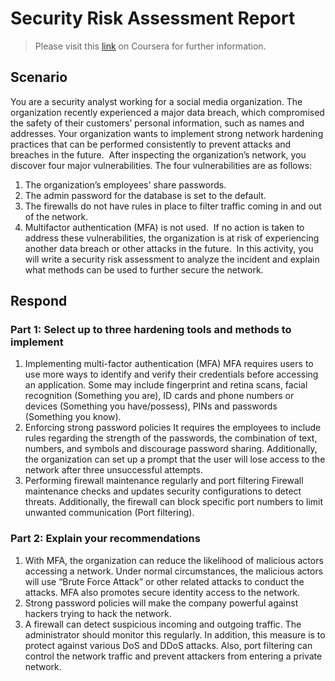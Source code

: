 # Security Risk Assessment Report 

> Please visit this [link](https://www.coursera.org/learn/networks-and-network-security?specialization=google-cybersecurity) on Coursera for further information. 

## Scenario 

You are a security analyst working for a social media organization. The organization recently experienced a major data breach, which compromised the safety of their customers’ personal information, such as names and addresses. Your organization wants to implement strong network hardening practices that can be performed consistently to prevent attacks and breaches in the future. 
After inspecting the organization’s network, you discover four major vulnerabilities. The four vulnerabilities are as follows:
1.	The organization’s employees' share passwords.
2.	The admin password for the database is set to the default.
3.	The firewalls do not have rules in place to filter traffic coming in and out of the network.
4.	Multifactor authentication (MFA) is not used. 
If no action is taken to address these vulnerabilities, the organization is at risk of experiencing another data breach or other attacks in the future. 
In this activity, you will write a security risk assessment to analyze the incident and explain what methods can be used to further secure the network.

## Respond
### Part 1: Select up to three hardening tools and methods to implement
1. Implementing multi-factor authentication (MFA)
MFA requires users to use more ways to identify and verify their credentials before accessing an application. Some may include fingerprint and retina scans, facial recognition (Something you are), ID cards and phone numbers or devices (Something you have/possess), PINs and passwords (Something you know).
2. Enforcing strong password policies
It requires the employees to include rules regarding the strength of the passwords, the combination of text, numbers, and symbols and discourage password sharing. Additionally, the organization can set up a prompt that the user will lose access to the network after three unsuccessful attempts.
3. Performing firewall maintenance regularly and port filtering
Firewall maintenance checks and updates security configurations to detect threats. Additionally, the firewall can block specific port numbers to limit unwanted communication (Port filtering).

### Part 2: Explain your recommendations
1. With MFA, the organization can reduce the likelihood of malicious actors accessing a network. Under normal circumstances, the malicious actors will use “Brute Force Attack” or other related attacks to conduct the attacks. MFA also promotes secure identity access to the network. 
2. Strong password policies will make the company powerful against hackers trying to hack the network. 
3. A firewall can detect suspicious incoming and outgoing traffic. The administrator should monitor this regularly. In addition, this measure is to protect against various DoS and DDoS attacks. Also, port filtering can control the network traffic and prevent attackers from entering a private network.
